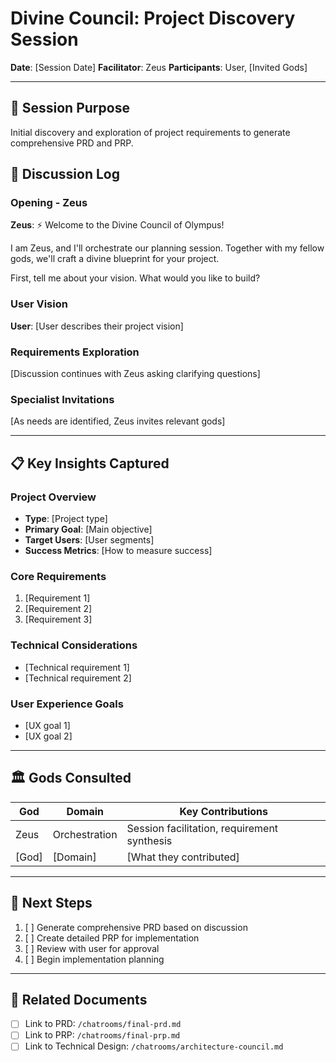 # Divine Council: Project Discovery Session

**Date**: [Session Date]
**Facilitator**: Zeus
**Participants**: User, [Invited Gods]

---

## 🎯 Session Purpose

Initial discovery and exploration of project requirements to generate comprehensive PRD and PRP.

## 💬 Discussion Log

### Opening - Zeus
**Zeus**: ⚡ Welcome to the Divine Council of Olympus!

I am Zeus, and I'll orchestrate our planning session. Together with my fellow gods, we'll craft a divine blueprint for your project.

First, tell me about your vision. What would you like to build?

### User Vision
**User**: [User describes their project vision]

### Requirements Exploration
[Discussion continues with Zeus asking clarifying questions]

### Specialist Invitations
[As needs are identified, Zeus invites relevant gods]

---

## 📋 Key Insights Captured

### Project Overview
- **Type**: [Project type]
- **Primary Goal**: [Main objective]
- **Target Users**: [User segments]
- **Success Metrics**: [How to measure success]

### Core Requirements
1. [Requirement 1]
2. [Requirement 2]
3. [Requirement 3]

### Technical Considerations
- [Technical requirement 1]
- [Technical requirement 2]

### User Experience Goals
- [UX goal 1]
- [UX goal 2]

---

## 🏛️ Gods Consulted

| God | Domain | Key Contributions |
|-----|--------|------------------|
| Zeus | Orchestration | Session facilitation, requirement synthesis |
| [God] | [Domain] | [What they contributed] |

---

## 📝 Next Steps

1. [ ] Generate comprehensive PRD based on discussion
2. [ ] Create detailed PRP for implementation
3. [ ] Review with user for approval
4. [ ] Begin implementation planning

---

## 🔗 Related Documents

- [ ] Link to PRD: `/chatrooms/final-prd.md`
- [ ] Link to PRP: `/chatrooms/final-prp.md`
- [ ] Link to Technical Design: `/chatrooms/architecture-council.md`